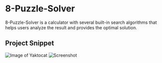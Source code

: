 # 8-Puzzle-Solver

8-Puzzle-Solver is a calculator with several built-in search algorithms that helps users analyze the result and provides the optimal solution.

## Project Snippet

![Image of Yaktocat](https://octodex.github.com/images/yaktocat.png)
![Screenshot](solver.png)
